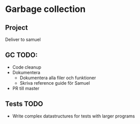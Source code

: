 # Garbage collection

## Project
Deliver to samuel

## GC TODO:
- Code cleanup
- Dokumentera
    - Dokumentera alla filer och funktioner
    - Skriva reference guide för Samuel
- PR till master

## Tests TODO
- Write complex datastructures for tests with larger programs